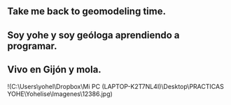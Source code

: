 ## Take me back to geomodeling time.

## Soy yohe y soy geóloga aprendiendo a programar.

## Vivo en Gijón y mola.

!(C:\Users\yohel\Dropbox\Mi PC (LAPTOP-K2T7NL4I)\Desktop\PRACTICAS YOHE\Yohelise\Imagenes\12386.jpg)
